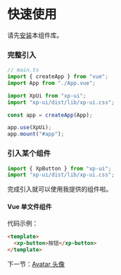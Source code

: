 # 快速使用

请先[安装](#/doc/install)本组件库。

### 完整引入

```javascript
// main.ts
import { createApp } from "vue";
import App from "./App.vue";

import XpUi from "xp-ui";
import "xp-ui/dist/lib/xp-ui.css";

const app = createApp(App);

app.use(XpUi);
app.mount("#app");
```

### 引入某个组件

```javascript
import { XpButton } from "xp-ui";
import "xp-ui/dist/lib/xp-ui.css";
```

完成引入就可以使用我提供的组件啦。

#### Vue 单文件组件

代码示例：

```html
<template>
  <xp-button>按钮</xp-button>
</template>
```

下一节：[Avatar 头像](#/doc/avatar)
